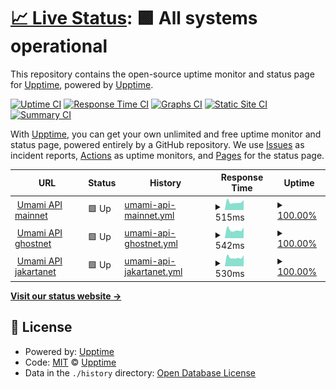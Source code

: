 # [📈 Live Status](https://demo.upptime.js.org): <!--live status--> **🟩 All systems operational**

This repository contains the open-source uptime monitor and status page for [Upptime](https://upptime.js.org), powered by [Upptime](https://github.com/upptime/upptime).

[![Uptime CI](https://github.com/cotezos/umami-api-endpoints/workflows/Uptime%20CI/badge.svg)](https://github.com/cotezos/umami-api-endpoints/actions?query=workflow%3A%22Uptime+CI%22)
[![Response Time CI](https://github.com/cotezos/umami-api-endpoints/workflows/Response%20Time%20CI/badge.svg)](https://github.com/cotezos/umami-api-endpoints/actions?query=workflow%3A%22Response+Time+CI%22)
[![Graphs CI](https://github.com/cotezos/umami-api-endpoints/workflows/Graphs%20CI/badge.svg)](https://github.com/cotezos/umami-api-endpoints/actions?query=workflow%3A%22Graphs+CI%22)
[![Static Site CI](https://github.com/cotezos/umami-api-endpoints/workflows/Static%20Site%20CI/badge.svg)](https://github.com/cotezos/umami-api-endpoints/actions?query=workflow%3A%22Static+Site+CI%22)
[![Summary CI](https://github.com/cotezos/umami-api-endpoints/workflows/Summary%20CI/badge.svg)](https://github.com/cotezos/umami-api-endpoints/actions?query=workflow%3A%22Summary+CI%22)

With [Upptime](https://upptime.js.org), you can get your own unlimited and free uptime monitor and status page, powered entirely by a GitHub repository. We use [Issues](https://github.com/upptime/upptime/issues) as incident reports, [Actions](https://github.com/cotezos/umami-api-endpoints/actions) as uptime monitors, and [Pages](https://demo.upptime.js.org) for the status page.

<!--start: status pages-->
<!-- This summary is generated by Upptime (https://github.com/upptime/upptime) -->
<!-- Do not edit this manually, your changes will be overwritten -->
<!-- prettier-ignore -->
| URL | Status | History | Response Time | Uptime |
| --- | ------ | ------- | ------------- | ------ |
| <img alt="" src="https://icons.duckduckgo.com/ip3/mainnet.umamiwallet.com.ico" height="13"> [Umami API mainnet](https://mainnet.umamiwallet.com/monitor/blocks) | 🟩 Up | [umami-api-mainnet.yml](https://github.com/cotezos/umami-api-endpoints/commits/HEAD/history/umami-api-mainnet.yml) | <details><summary><img alt="Response time graph" src="./graphs/umami-api-mainnet/response-time-week.png" height="20"> 515ms</summary><br><a href="https://cotezos.github.io/umami-api-endpoints/history/umami-api-mainnet"><img alt="Response time 749" src="https://img.shields.io/endpoint?url=https%3A%2F%2Fraw.githubusercontent.com%2Fcotezos%2Fumami-api-endpoints%2FHEAD%2Fapi%2Fumami-api-mainnet%2Fresponse-time.json"></a><br><a href="https://cotezos.github.io/umami-api-endpoints/history/umami-api-mainnet"><img alt="24-hour response time 459" src="https://img.shields.io/endpoint?url=https%3A%2F%2Fraw.githubusercontent.com%2Fcotezos%2Fumami-api-endpoints%2FHEAD%2Fapi%2Fumami-api-mainnet%2Fresponse-time-day.json"></a><br><a href="https://cotezos.github.io/umami-api-endpoints/history/umami-api-mainnet"><img alt="7-day response time 515" src="https://img.shields.io/endpoint?url=https%3A%2F%2Fraw.githubusercontent.com%2Fcotezos%2Fumami-api-endpoints%2FHEAD%2Fapi%2Fumami-api-mainnet%2Fresponse-time-week.json"></a><br><a href="https://cotezos.github.io/umami-api-endpoints/history/umami-api-mainnet"><img alt="30-day response time 608" src="https://img.shields.io/endpoint?url=https%3A%2F%2Fraw.githubusercontent.com%2Fcotezos%2Fumami-api-endpoints%2FHEAD%2Fapi%2Fumami-api-mainnet%2Fresponse-time-month.json"></a><br><a href="https://cotezos.github.io/umami-api-endpoints/history/umami-api-mainnet"><img alt="1-year response time 749" src="https://img.shields.io/endpoint?url=https%3A%2F%2Fraw.githubusercontent.com%2Fcotezos%2Fumami-api-endpoints%2FHEAD%2Fapi%2Fumami-api-mainnet%2Fresponse-time-year.json"></a></details> | <details><summary><a href="https://cotezos.github.io/umami-api-endpoints/history/umami-api-mainnet">100.00%</a></summary><a href="https://cotezos.github.io/umami-api-endpoints/history/umami-api-mainnet"><img alt="All-time uptime 97.18%" src="https://img.shields.io/endpoint?url=https%3A%2F%2Fraw.githubusercontent.com%2Fcotezos%2Fumami-api-endpoints%2FHEAD%2Fapi%2Fumami-api-mainnet%2Fuptime.json"></a><br><a href="https://cotezos.github.io/umami-api-endpoints/history/umami-api-mainnet"><img alt="24-hour uptime 100.00%" src="https://img.shields.io/endpoint?url=https%3A%2F%2Fraw.githubusercontent.com%2Fcotezos%2Fumami-api-endpoints%2FHEAD%2Fapi%2Fumami-api-mainnet%2Fuptime-day.json"></a><br><a href="https://cotezos.github.io/umami-api-endpoints/history/umami-api-mainnet"><img alt="7-day uptime 100.00%" src="https://img.shields.io/endpoint?url=https%3A%2F%2Fraw.githubusercontent.com%2Fcotezos%2Fumami-api-endpoints%2FHEAD%2Fapi%2Fumami-api-mainnet%2Fuptime-week.json"></a><br><a href="https://cotezos.github.io/umami-api-endpoints/history/umami-api-mainnet"><img alt="30-day uptime 99.76%" src="https://img.shields.io/endpoint?url=https%3A%2F%2Fraw.githubusercontent.com%2Fcotezos%2Fumami-api-endpoints%2FHEAD%2Fapi%2Fumami-api-mainnet%2Fuptime-month.json"></a><br><a href="https://cotezos.github.io/umami-api-endpoints/history/umami-api-mainnet"><img alt="1-year uptime 97.18%" src="https://img.shields.io/endpoint?url=https%3A%2F%2Fraw.githubusercontent.com%2Fcotezos%2Fumami-api-endpoints%2FHEAD%2Fapi%2Fumami-api-mainnet%2Fuptime-year.json"></a></details>
| <img alt="" src="https://icons.duckduckgo.com/ip3/ghostnet.umamiwallet.com.ico" height="13"> [Umami API ghostnet](https://ghostnet.umamiwallet.com/monitor/blocks) | 🟩 Up | [umami-api-ghostnet.yml](https://github.com/cotezos/umami-api-endpoints/commits/HEAD/history/umami-api-ghostnet.yml) | <details><summary><img alt="Response time graph" src="./graphs/umami-api-ghostnet/response-time-week.png" height="20"> 542ms</summary><br><a href="https://cotezos.github.io/umami-api-endpoints/history/umami-api-ghostnet"><img alt="Response time 640" src="https://img.shields.io/endpoint?url=https%3A%2F%2Fraw.githubusercontent.com%2Fcotezos%2Fumami-api-endpoints%2FHEAD%2Fapi%2Fumami-api-ghostnet%2Fresponse-time.json"></a><br><a href="https://cotezos.github.io/umami-api-endpoints/history/umami-api-ghostnet"><img alt="24-hour response time 503" src="https://img.shields.io/endpoint?url=https%3A%2F%2Fraw.githubusercontent.com%2Fcotezos%2Fumami-api-endpoints%2FHEAD%2Fapi%2Fumami-api-ghostnet%2Fresponse-time-day.json"></a><br><a href="https://cotezos.github.io/umami-api-endpoints/history/umami-api-ghostnet"><img alt="7-day response time 542" src="https://img.shields.io/endpoint?url=https%3A%2F%2Fraw.githubusercontent.com%2Fcotezos%2Fumami-api-endpoints%2FHEAD%2Fapi%2Fumami-api-ghostnet%2Fresponse-time-week.json"></a><br><a href="https://cotezos.github.io/umami-api-endpoints/history/umami-api-ghostnet"><img alt="30-day response time 666" src="https://img.shields.io/endpoint?url=https%3A%2F%2Fraw.githubusercontent.com%2Fcotezos%2Fumami-api-endpoints%2FHEAD%2Fapi%2Fumami-api-ghostnet%2Fresponse-time-month.json"></a><br><a href="https://cotezos.github.io/umami-api-endpoints/history/umami-api-ghostnet"><img alt="1-year response time 640" src="https://img.shields.io/endpoint?url=https%3A%2F%2Fraw.githubusercontent.com%2Fcotezos%2Fumami-api-endpoints%2FHEAD%2Fapi%2Fumami-api-ghostnet%2Fresponse-time-year.json"></a></details> | <details><summary><a href="https://cotezos.github.io/umami-api-endpoints/history/umami-api-ghostnet">100.00%</a></summary><a href="https://cotezos.github.io/umami-api-endpoints/history/umami-api-ghostnet"><img alt="All-time uptime 99.94%" src="https://img.shields.io/endpoint?url=https%3A%2F%2Fraw.githubusercontent.com%2Fcotezos%2Fumami-api-endpoints%2FHEAD%2Fapi%2Fumami-api-ghostnet%2Fuptime.json"></a><br><a href="https://cotezos.github.io/umami-api-endpoints/history/umami-api-ghostnet"><img alt="24-hour uptime 100.00%" src="https://img.shields.io/endpoint?url=https%3A%2F%2Fraw.githubusercontent.com%2Fcotezos%2Fumami-api-endpoints%2FHEAD%2Fapi%2Fumami-api-ghostnet%2Fuptime-day.json"></a><br><a href="https://cotezos.github.io/umami-api-endpoints/history/umami-api-ghostnet"><img alt="7-day uptime 100.00%" src="https://img.shields.io/endpoint?url=https%3A%2F%2Fraw.githubusercontent.com%2Fcotezos%2Fumami-api-endpoints%2FHEAD%2Fapi%2Fumami-api-ghostnet%2Fuptime-week.json"></a><br><a href="https://cotezos.github.io/umami-api-endpoints/history/umami-api-ghostnet"><img alt="30-day uptime 99.89%" src="https://img.shields.io/endpoint?url=https%3A%2F%2Fraw.githubusercontent.com%2Fcotezos%2Fumami-api-endpoints%2FHEAD%2Fapi%2Fumami-api-ghostnet%2Fuptime-month.json"></a><br><a href="https://cotezos.github.io/umami-api-endpoints/history/umami-api-ghostnet"><img alt="1-year uptime 99.94%" src="https://img.shields.io/endpoint?url=https%3A%2F%2Fraw.githubusercontent.com%2Fcotezos%2Fumami-api-endpoints%2FHEAD%2Fapi%2Fumami-api-ghostnet%2Fuptime-year.json"></a></details>
| <img alt="" src="https://icons.duckduckgo.com/ip3/jakartanet.umamiwallet.com.ico" height="13"> [Umami API jakartanet](https://jakartanet.umamiwallet.com/monitor/blocks) | 🟩 Up | [umami-api-jakartanet.yml](https://github.com/cotezos/umami-api-endpoints/commits/HEAD/history/umami-api-jakartanet.yml) | <details><summary><img alt="Response time graph" src="./graphs/umami-api-jakartanet/response-time-week.png" height="20"> 530ms</summary><br><a href="https://cotezos.github.io/umami-api-endpoints/history/umami-api-jakartanet"><img alt="Response time 626" src="https://img.shields.io/endpoint?url=https%3A%2F%2Fraw.githubusercontent.com%2Fcotezos%2Fumami-api-endpoints%2FHEAD%2Fapi%2Fumami-api-jakartanet%2Fresponse-time.json"></a><br><a href="https://cotezos.github.io/umami-api-endpoints/history/umami-api-jakartanet"><img alt="24-hour response time 545" src="https://img.shields.io/endpoint?url=https%3A%2F%2Fraw.githubusercontent.com%2Fcotezos%2Fumami-api-endpoints%2FHEAD%2Fapi%2Fumami-api-jakartanet%2Fresponse-time-day.json"></a><br><a href="https://cotezos.github.io/umami-api-endpoints/history/umami-api-jakartanet"><img alt="7-day response time 530" src="https://img.shields.io/endpoint?url=https%3A%2F%2Fraw.githubusercontent.com%2Fcotezos%2Fumami-api-endpoints%2FHEAD%2Fapi%2Fumami-api-jakartanet%2Fresponse-time-week.json"></a><br><a href="https://cotezos.github.io/umami-api-endpoints/history/umami-api-jakartanet"><img alt="30-day response time 632" src="https://img.shields.io/endpoint?url=https%3A%2F%2Fraw.githubusercontent.com%2Fcotezos%2Fumami-api-endpoints%2FHEAD%2Fapi%2Fumami-api-jakartanet%2Fresponse-time-month.json"></a><br><a href="https://cotezos.github.io/umami-api-endpoints/history/umami-api-jakartanet"><img alt="1-year response time 626" src="https://img.shields.io/endpoint?url=https%3A%2F%2Fraw.githubusercontent.com%2Fcotezos%2Fumami-api-endpoints%2FHEAD%2Fapi%2Fumami-api-jakartanet%2Fresponse-time-year.json"></a></details> | <details><summary><a href="https://cotezos.github.io/umami-api-endpoints/history/umami-api-jakartanet">100.00%</a></summary><a href="https://cotezos.github.io/umami-api-endpoints/history/umami-api-jakartanet"><img alt="All-time uptime 100.00%" src="https://img.shields.io/endpoint?url=https%3A%2F%2Fraw.githubusercontent.com%2Fcotezos%2Fumami-api-endpoints%2FHEAD%2Fapi%2Fumami-api-jakartanet%2Fuptime.json"></a><br><a href="https://cotezos.github.io/umami-api-endpoints/history/umami-api-jakartanet"><img alt="24-hour uptime 100.00%" src="https://img.shields.io/endpoint?url=https%3A%2F%2Fraw.githubusercontent.com%2Fcotezos%2Fumami-api-endpoints%2FHEAD%2Fapi%2Fumami-api-jakartanet%2Fuptime-day.json"></a><br><a href="https://cotezos.github.io/umami-api-endpoints/history/umami-api-jakartanet"><img alt="7-day uptime 100.00%" src="https://img.shields.io/endpoint?url=https%3A%2F%2Fraw.githubusercontent.com%2Fcotezos%2Fumami-api-endpoints%2FHEAD%2Fapi%2Fumami-api-jakartanet%2Fuptime-week.json"></a><br><a href="https://cotezos.github.io/umami-api-endpoints/history/umami-api-jakartanet"><img alt="30-day uptime 100.00%" src="https://img.shields.io/endpoint?url=https%3A%2F%2Fraw.githubusercontent.com%2Fcotezos%2Fumami-api-endpoints%2FHEAD%2Fapi%2Fumami-api-jakartanet%2Fuptime-month.json"></a><br><a href="https://cotezos.github.io/umami-api-endpoints/history/umami-api-jakartanet"><img alt="1-year uptime 100.00%" src="https://img.shields.io/endpoint?url=https%3A%2F%2Fraw.githubusercontent.com%2Fcotezos%2Fumami-api-endpoints%2FHEAD%2Fapi%2Fumami-api-jakartanet%2Fuptime-year.json"></a></details>

<!--end: status pages-->

[**Visit our status website →**](https://demo.upptime.js.org)

## 📄 License

- Powered by: [Upptime](https://github.com/upptime/upptime)
- Code: [MIT](./LICENSE) © [Upptime](https://upptime.js.org)
- Data in the `./history` directory: [Open Database License](https://opendatacommons.org/licenses/odbl/1-0/)

